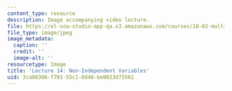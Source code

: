 ```yaml
---
content_type: resource
description: Image accompanying video lecture.
file: https://ol-ocw-studio-app-qa.s3.amazonaws.com/courses/18-02-multivariable-calculus-fall-2007/3ca88386770155c10d40be0023d75561_14.jpg
file_type: image/jpeg
image_metadata:
  caption: ''
  credit: ''
  image-alt: ''
resourcetype: Image
title: 'Lecture 14: Non-Independent Variables'
uid: 3ca88386-7701-55c1-0d40-be0023d75561
---
```

